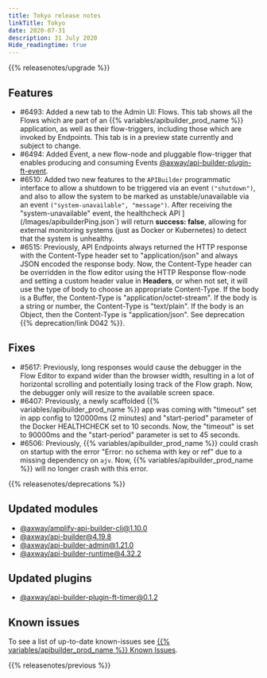 ```yaml
---
title: Tokyo release notes
linkTitle: Tokyo
date: 2020-07-31
description: 31 July 2020
Hide_readingtime: true
---
```


{{% releasenotes/upgrade %}}

## Features

* #6493: Added a new tab to the Admin UI: Flows. This tab shows all the Flows which are part of an {{% variables/apibuilder_prod_name %}} application, as well as their flow-triggers, including those which are invoked by Endpoints. This tab is in a preview state currently and subject to change.
* #6494: Added Event, a new flow-node and pluggable flow-trigger that enables producing and consuming Events [@axway/api-builder-plugin-ft-event](https://www.npmjs.com/package/@axway/api-builder-plugin-ft-event).
* #6510: Added two new features to the `APIBuilder` programmatic interface to allow a shutdown to be triggered via an event `("shutdown")`, and also to allow the system to be marked as unstable/unavailable via an event `("system-unavailable", "message")`. After receiving the "system-unavailable" event, the healthcheck API ](/Images/apibuilderPing.json`) will return **success: false**, allowing for external monitoring systems (just as Docker or Kubernetes) to detect that the system is unhealthy.
* #6515: Previously, API Endpoints always returned the HTTP response with the Content-Type header set to "application/json" and always JSON encoded the response body. Now, the Content-Type header can be overridden in the flow editor using the HTTP Response flow-node and setting a custom header value in **Headers**, or when not set, it will use the type of body to choose an appropriate Content-Type. If the body is a Buffer, the Content-Type is "application/octet-stream". If the body is a string or number, the Content-Type is "text/plain". If the body is an Object, then the Content-Type is "application/json". See deprecation {{% deprecation/link D042 %}}.

## Fixes

* #5617: Previously, long responses would cause the debugger in the Flow Editor to expand wider than the browser width, resulting in a lot of horizontal scrolling and potentially losing track of the Flow graph. Now, the debugger only will resize to the available screen space.
* #6407: Previously, a newly scaffolded {{% variables/apibuilder_prod_name %}} app was coming with "timeout" set in app config to 120000ms (2 minutes) and "start-period" parameter of the Docker HEALTHCHECK set to 10 seconds. Now, the "timeout" is set to 90000ms and the "start-period" parameter is set to 45 seconds.
* #6506: Previously, {{% variables/apibuilder_prod_name %}} could crash on startup with the error "Error: no schema with key or ref" due to a missing dependency on `ajv`. Now, {{% variables/apibuilder_prod_name %}} will no longer crash with this error.

{{% releasenotes/deprecations %}}

## Updated modules

* [@axway/amplify-api-builder-cli@1.10.0](https://www.npmjs.com/package/@axway/amplify-api-builder-cli/v/1.10.0)
* [@axway/api-builder@4.19.8](https://www.npmjs.com/package/@axway/api-builder/v/4.19.8)
* [@axway/api-builder-admin@1.21.0](https://www.npmjs.com/package/@axway/api-builder-admin/v/1.21.0)
* [@axway/api-builder-runtime@4.32.2](https://www.npmjs.com/package/@axway/api-builder-runtime/v/4.32.2)

## Updated plugins

* [@axway/api-builder-plugin-ft-timer@0.1.2](https://www.npmjs.com/package/@axway/api-builder-plugin-ft-timer/v/0.1.2)

## Known issues

To see a list of up-to-date known-issues see [{{% variables/apibuilder_prod_name %}} Known Issues](/docs/known_issues/).

{{% releasenotes/previous %}}
